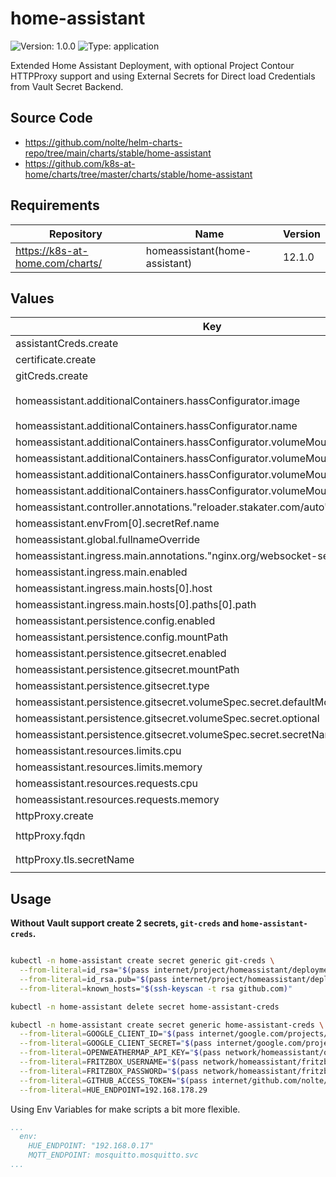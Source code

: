 # home-assistant

![Version: 1.0.0](https://img.shields.io/badge/Version-1.0.0-informational?style=flat-square) ![Type: application](https://img.shields.io/badge/Type-application-informational?style=flat-square)

Extended Home Assistant Deployment, with optional Project Contour HTTPProxy support
and using External Secrets for Direct load Credentials from Vault Secret Backend.

## Source Code

* <https://github.com/nolte/helm-charts-repo/tree/main/charts/stable/home-assistant>
* <https://github.com/k8s-at-home/charts/tree/master/charts/stable/home-assistant>

## Requirements

| Repository | Name | Version |
|------------|------|---------|
| https://k8s-at-home.com/charts/ | homeassistant(home-assistant) | 12.1.0 |

## Values

| Key | Type | Default | Description |
|-----|------|---------|-------------|
| assistantCreds.create | bool | `false` |  |
| certificate.create | bool | `false` |  |
| gitCreds.create | bool | `false` |  |
| homeassistant.additionalContainers.hassConfigurator.image | string | `"causticlab/hass-configurator-docker:latest"` |  |
| homeassistant.additionalContainers.hassConfigurator.name | string | `"hass-configurator"` |  |
| homeassistant.additionalContainers.hassConfigurator.volumeMounts[0].mountPath | string | `"/hass-config"` |  |
| homeassistant.additionalContainers.hassConfigurator.volumeMounts[0].name | string | `"config"` |  |
| homeassistant.additionalContainers.hassConfigurator.volumeMounts[1].mountPath | string | `"/root/.ssh"` |  |
| homeassistant.additionalContainers.hassConfigurator.volumeMounts[1].name | string | `"gitsecret"` |  |
| homeassistant.controller.annotations."reloader.stakater.com/auto" | string | `"true"` |  |
| homeassistant.envFrom[0].secretRef.name | string | `"home-assistant-creds"` |  |
| homeassistant.global.fullnameOverride | string | `"home-assistant"` |  |
| homeassistant.ingress.main.annotations."nginx.org/websocket-services" | string | `"home-assistant"` |  |
| homeassistant.ingress.main.enabled | bool | `false` |  |
| homeassistant.ingress.main.hosts[0].host | string | `"home-assistant.local"` |  |
| homeassistant.ingress.main.hosts[0].paths[0].path | string | `"/"` |  |
| homeassistant.persistence.config.enabled | bool | `true` |  |
| homeassistant.persistence.config.mountPath | string | `"/config"` |  |
| homeassistant.persistence.gitsecret.enabled | bool | `true` |  |
| homeassistant.persistence.gitsecret.mountPath | string | `"/root/.ssh"` |  |
| homeassistant.persistence.gitsecret.type | string | `"custom"` |  |
| homeassistant.persistence.gitsecret.volumeSpec.secret.defaultMode | int | `256` |  |
| homeassistant.persistence.gitsecret.volumeSpec.secret.optional | bool | `true` |  |
| homeassistant.persistence.gitsecret.volumeSpec.secret.secretName | string | `"git-creds"` |  |
| homeassistant.resources.limits.cpu | int | `2` |  |
| homeassistant.resources.limits.memory | string | `"2048Mi"` |  |
| homeassistant.resources.requests.cpu | int | `1` |  |
| homeassistant.resources.requests.memory | string | `"1024Mi"` |  |
| httpProxy.create | bool | `false` |  |
| httpProxy.fqdn | string | `"home-assistant.smart-home.k8sservices.local"` |  |
| httpProxy.tls.secretName | string | `"cert-manager/wildcard-duckdns-org-tls"` |  |

## Usage

**Without Vault support create 2 secrets, `git-creds` and `home-assistant-creds`.**

```sh

kubectl -n home-assistant create secret generic git-creds \
  --from-literal=id_rsa="$(pass internet/project/homeassistant/deploymentkey/id_rsa)" \
  --from-literal=id_rsa.pub="$(pass internet/project/homeassistant/deploymentkey/id_rsa.pub)" \
  --from-literal=known_hosts="$(ssh-keyscan -t rsa github.com)"

```

```sh
kubectl -n home-assistant delete secret home-assistant-creds

kubectl -n home-assistant create secret generic home-assistant-creds \
  --from-literal=GOOGLE_CLIENT_ID="$(pass internet/google.com/projects/home-assistant-274616/client_id)" \
  --from-literal=GOOGLE_CLIENT_SECRET="$(pass internet/google.com/projects/home-assistant-274616/client_secret)" \
  --from-literal=OPENWEATHERMAP_API_KEY="$(pass network/homeassistant/openweather/apikey)" \
  --from-literal=FRITZBOX_USERNAME="$(pass network/homeassistant/fritzbox/user)" \
  --from-literal=FRITZBOX_PASSWORD="$(pass network/homeassistant/fritzbox/password)" \
  --from-literal=GITHUB_ACCESS_TOKEN="$(pass internet/github.com/nolte/servics/home-assistant/token)" \
  --from-literal=HUE_ENDPOINT=192.168.178.29
```

Using Env Variables for make scripts a bit more flexible.

```yaml
...
  env:
    HUE_ENDPOINT: "192.168.0.17"
    MQTT_ENDPOINT: mosquitto.mosquitto.svc
...
```
